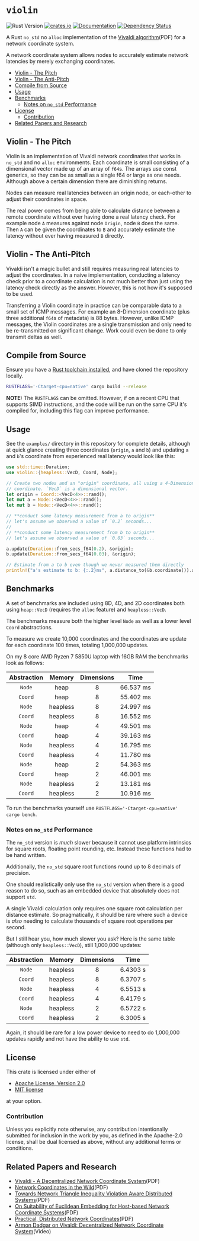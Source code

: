 # `violin`

![Rust Version][rustc-image]
[![crates.io][crate-image]][crate-link]
[![Documentation][docs-image]][docs-link]
[![Dependency Status][deps-image]][deps-link]

A Rust `no_std` no `alloc` implementation of the [Vivaldi algorithm][1](PDF)
for a network coordinate system.

A network coordinate system allows nodes to accurately estimate network
latencies by merely exchanging coordinates.

<!-- vim-markdown-toc GFM -->

* [Violin - The Pitch](#violin---the-pitch)
* [Violin - The Anti-Pitch](#violin---the-anti-pitch)
* [Compile from Source](#compile-from-source)
* [Usage](#usage)
* [Benchmarks](#benchmarks)
    * [Notes on `no_std` Performance](#notes-on-no_std-performance)
* [License](#license)
    * [Contribution](#contribution)
* [Related Papers and Research](#related-papers-and-research)

<!-- vim-markdown-toc -->

## Violin - The Pitch

Violin is an implementation of Vivaldi network coordinates that works in
`no_std` and no `alloc` environments. Each coordinate is small consisting of a
dimensional vector made up of an array of `f64`s. The arrays use const
generics, so they can be as small as a single f64 or large as one needs.
Although above a certain dimension there are diminishing returns.

Nodes can measure real latencies between an origin node, or each-other to
adjust their coordinates in space.

The real power comes from being able to calculate distance between a remote
coordinate without ever having done a real latency check. For example node `A`
measures against node `Origin`, node `B` does the same. Then `A` can be given
the coordinates to `B` and accurately estimate the latency without ever having
measured `B` directly.

## Violin - The Anti-Pitch

Vivaldi isn't a magic bullet and still requires measuring real latencies to
adjust the coordinates. In a naive implementation, conducting a latency check
prior to a coordinate calculation is not much better than just using the
latency check directly as the answer. However, this is not how it's supposed to
be used.

Transferring a Violin coordinate in practice can be comparable data to a small
set of ICMP messages. For example an 8-Dimension coordinate (plus three
additional `f64`s of metadata) is 88 bytes. However, unlike ICMP messages, the
Violin coordinates are a single transmission and only need to be re-transmitted
on significant change. Work could even be done to only transmit deltas as well.

## Compile from Source

Ensure you have a [Rust toolchain installed][rustup], and have cloned the repository locally.

```sh
RUSTFLAGS='-Ctarget-cpu=native' cargo build --release
```

**NOTE:** The `RUSTFLAGS` can be omitted. However, if on a recent CPU that
supports SIMD instructions, and the code will be run on the same CPU it's
compiled for, including this flag can improve performance.

## Usage

See the `examples/` directory in this repository for complete details, although
at quick glance creating three coordinates (`origin`, `a` and `b`) and updating
`a` and `b`'s coordinate from experienced real latency would look like this:

```rust
use std::time::Duration;
use violin::{heapless::VecD, Coord, Node};

// Create two nodes and an "origin" coordinate, all using a 4-Dimensional
// coordinate. `VecD` is a dimensional vector.
let origin = Coord::<VecD<4>>::rand();
let mut a = Node::<VecD<4>>::rand();
let mut b = Node::<VecD<4>>::rand();

// **conduct some latency measurement from a to origin**
// let's assume we observed a value of `0.2` seconds...
//
// **conduct some latency measurement from b to origin**
// let's assume we observed a value of `0.03` seconds...

a.update(Duration::from_secs_f64(0.2), &origin);
b.update(Duration::from_secs_f64(0.03), &origin);

// Estimate from a to b even though we never measured them directly
println!("a's estimate to b: {:.2}ms", a.distance_to(&b.coordinate()).as_millis());
```

## Benchmarks

A set of benchmarks are included using 8D, 4D, and 2D coordinates both using
`heap::VecD` (requires the `alloc` feature) and `heapless::VecD`.

The benchmarks measure both the higher level `Node` as well as a lower level
`Coord` abstractions.

To measure we create 10,000 coordinates and the coordinates are
update for each coordinate 100 times, totaling 1,000,000 updates.

On my 8 core AMD Ryzen 7 5850U laptop with 16GB RAM the benchmarks look as
follows:

| Abstraction | Memory   | Dimensions | Time |
| :-: | :-:      | :-:        | :-:  |
| `Node` | heap     | 8          | 66.537 ms |
| `Coord` | heap     | 8          | 55.402 ms |
| `Node` | heapless | 8          | 24.997 ms |
| `Coord` | heapless | 8          | 16.552 ms |
| `Node` | heap     | 4          | 49.501 ms |
| `Coord` | heap     | 4          | 39.163 ms |
| `Node` | heapless | 4          | 16.795 ms |
| `Coord` | heapless | 4          | 11.780 ms |
| `Node` | heap     | 2          | 54.363 ms |
| `Coord` | heap     | 2          | 46.001 ms |
| `Node` | heapless | 2          | 13.181 ms |
| `Coord` | heapless | 2          | 10.916 ms |

To run the benchmarks yourself use `RUSTFLAGS='-Ctarget-cpu=native' cargo bench`.

### Notes on `no_std` Performance

The `no_std` version is _much_ slower because it cannot use platform intrinsics
for square roots, floating point rounding, etc. Instead these functions had to
be hand written.

Additionally, the `no_std` square root functions round up to 8 decimals of
precision.

One should realistically only use the `no_std` version when there is a good
reason to do so, such as an embedded device that absolutely does not support
`std`.

A single Vivaldi calculation only requires one square root calculation per
distance estimate. So pragmatically, it should be rare where such a device is
_also_ needing to calculate thousands of square root operations per second.

But I still hear you, how much slower you ask? Here is the same table (although
only `heapless::VecD`), still 1,000,000 updates:

| Abstraction | Memory   | Dimensions | Time |
| :-: | :-:      | :-:        | :-:  |
| `Node` | heapless | 8          | 6.4303 s  |
| `Coord` | heapless | 8          | 6.3707 s |
| `Node` | heapless | 4          | 6.5513 s |
| `Coord` | heapless | 4          | 6.4179 s |
| `Node` | heapless | 2          |  6.5722 s|
| `Coord` | heapless | 2          |  6.3005 s |

Again, it should be rare for a low power device to need to do
1,000,000 updates rapidly and not have the ability to use `std`.

## License

This crate is licensed under either of

* [Apache License, Version 2.0](http://www.apache.org/licenses/LICENSE-2.0)
* [MIT license](http://opensource.org/licenses/MIT)

at your option.

### Contribution

Unless you explicitly note otherwise, any contribution intentionally submitted
for inclusion in the work by you, as defined in the Apache-2.0 license, shall be
dual licensed as above, without any additional terms or conditions.

## Related Papers and Research

* [Vivaldi - A Decentralized Network Coordinate System][1](PDF)
* [Network Coordinates in the Wild][2](PDF)
* [Towards Network Triangle Inequality Violation Aware Distributed Systems][3](PDF)
* [On Suitability of Euclidean Embedding for Host-based Network Coordinate Systems][4](PDF)
* [Practical, Distributed Network Coordinates][5](PDF)
* [Armon Dadgar on Vivaldi: Decentralized Network Coordinate System][6](Video)

[//]: # (badges)

[rustc-image]: https://img.shields.io/badge/rustc-1.59+-blue.svg
[crate-image]: https://img.shields.io/crates/v/violin.svg
[crate-link]: https://crates.io/crates/violin
[docs-image]: https://docs.rs/violin/badge.svg
[docs-link]: https://docs.rs/violin
[deps-image]: https://deps.rs/repo/github/kbknapp/violin/status.svg
[deps-link]: https://deps.rs/repo/github/kbknapp/violin

[//]: # (links)

[rustup]: https://rustup.rs
[1]: https://pdos.csail.mit.edu/papers/vivaldi:sigcomm/paper.pdf
[2]: https://www.usenix.org/legacy/event/nsdi07/tech/full_papers/ledlie/ledlie.pdf
[3]: https://www.cs.rice.edu/~eugeneng/papers/IMC07.pdf
[4]: https://www-users.cse.umn.edu/~zhang089/Papers/Lee-Suitability-tonfinal.pdf
[5]: http://www.news.cs.nyu.edu/~jinyang/pub/hotnets03.pdf
[6]: https://youtu.be/AszPoJjWK9Q?t=1690
